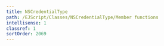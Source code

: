 ```yaml
---
title: NSCredentialType
path: /EJScript/Classes/NSCredentialType/Member functions
intellisense: 1
classref: 1
sortOrder: 2069
---
```





